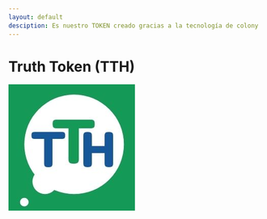 ```yaml
---
layout: default
desciption: Es nuestro TOKEN creado gracias a la tecnología de colony
---
```


# Truth Token (TTH)

![TTH](./tth.jpg)
